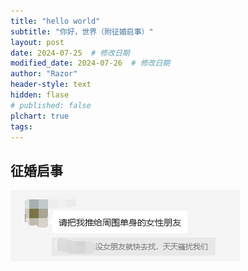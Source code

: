 ```yaml
---
title: "hello world"
subtitle: "你好，世界（附征婚启事）"
layout: post
date: 2024-07-25  # 修改日期
modified_date: 2024-07-26  # 修改日期
author: "Razor"
header-style: text
hidden: flase
# published: false
plchart: true
tags:
---
```


## 征婚启事

![img](/img/in-post/post-hello-world/post-hello-world.001.jpg)

